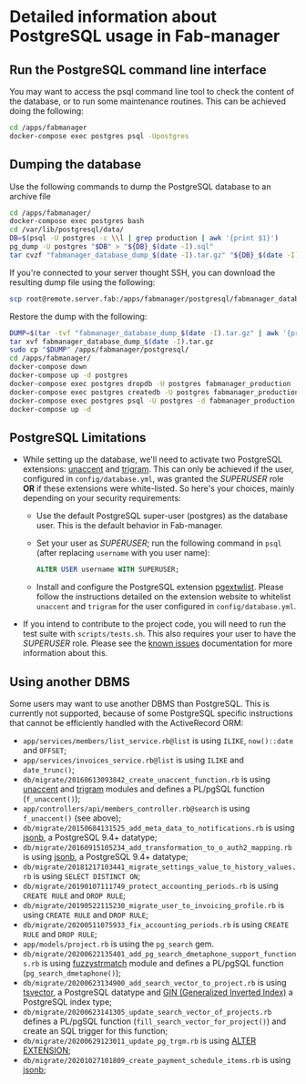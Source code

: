 # Detailed information about PostgreSQL usage in Fab-manager

<a name="run-postgresql-cli"></a>
## Run the PostgreSQL command line interface

You may want to access the psql command line tool to check the content of the database, or to run some maintenance routines.
This can be achieved doing the following:

   ```bash
   cd /apps/fabmanager
   docker-compose exec postgres psql -Upostgres
   ```

## Dumping the database

Use the following commands to dump the PostgreSQL database to an archive file
```bash
cd /apps/fabmanager/
docker-compose exec postgres bash
cd /var/lib/postgresql/data/
DB=$(psql -U postgres -c \\l | grep production | awk '{print $1}')
pg_dump -U postgres "$DB" > "${DB}_$(date -I).sql"
tar cvzf "fabmanager_database_dump_$(date -I).tar.gz" "${DB}_$(date -I).sql"
```

If you're connected to your server thought SSH, you can download the resulting dump file using the following:
```bash
scp root@remote.server.fab:/apps/fabmanager/postgresql/fabmanager_database_dump_$(date -I).tar.gz .
```

Restore the dump with the following:
```bash
DUMP=$(tar -tvf "fabmanager_database_dump_$(date -I).tar.gz" | awk '{print $6}')
tar xvf fabmanager_database_dump_$(date -I).tar.gz
sudo cp "$DUMP" /apps/fabmanager/postgresql/
cd /apps/fabmanager/
docker-compose down
docker-compose up -d postgres
docker-compose exec postgres dropdb -U postgres fabmanager_production
docker-compose exec postgres createdb -U postgres fabmanager_production
docker-compose exec postgres psql -U postgres -d fabmanager_production -f "/var/lib/postgresql/data/${DUMP}"
docker-compose up -d
```

<a name="postgresql-limitations"></a>
## PostgreSQL Limitations

- While setting up the database, we'll need to activate two PostgreSQL extensions: [unaccent](https://www.postgresql.org/docs/current/static/unaccent.html) and [trigram](https://www.postgresql.org/docs/current/static/pgtrgm.html).
  This can only be achieved if the user, configured in `config/database.yml`, was granted the _SUPERUSER_ role **OR** if these extensions were white-listed.
  So here's your choices, mainly depending on your security requirements:
  - Use the default PostgreSQL super-user (postgres) as the database user. This is the default behavior in Fab-manager.
  - Set your user as _SUPERUSER_; run the following command in `psql` (after replacing `username` with you user name):

    ```sql
    ALTER USER username WITH SUPERUSER;
    ```

  - Install and configure the PostgreSQL extension [pgextwlist](https://github.com/dimitri/pgextwlist).
    Please follow the instructions detailed on the extension website to whitelist `unaccent` and `trigram` for the user configured in `config/database.yml`.
- If you intend to contribute to the project code, you will need to run the test suite with `scripts/tests.sh`.
  This also requires your user to have the _SUPERUSER_ role.
  Please see the [known issues](known-issues.md) documentation for more information about this.


<a name="using-another-dbms"></a>
## Using another DBMS
Some users may want to use another DBMS than PostgreSQL.
This is currently not supported, because of some PostgreSQL specific instructions that cannot be efficiently handled with the ActiveRecord ORM:
 - `app/services/members/list_service.rb@list` is using `ILIKE`, `now()::date` and `OFFSET`;
 - `app/services/invoices_service.rb@list` is using `ILIKE` and `date_trunc()`;
 - `db/migrate/20160613093842_create_unaccent_function.rb` is using [unaccent](https://www.postgresql.org/docs/current/static/unaccent.html) and [trigram](https://www.postgresql.org/docs/current/static/pgtrgm.html) modules and defines a PL/pgSQL function (`f_unaccent()`);
 - `app/controllers/api/members_controller.rb@search` is using `f_unaccent()` (see above);
 - `db/migrate/20150604131525_add_meta_data_to_notifications.rb` is using [jsonb](https://www.postgresql.org/docs/9.4/static/datatype-json.html), a PostgreSQL 9.4+ datatype;
 - `db/migrate/20160915105234_add_transformation_to_o_auth2_mapping.rb` is using [jsonb](https://www.postgresql.org/docs/9.4/static/datatype-json.html), a PostgreSQL 9.4+ datatype;
 - `db/migrate/20181217103441_migrate_settings_value_to_history_values.rb` is using `SELECT DISTINCT ON`;
 - `db/migrate/20190107111749_protect_accounting_periods.rb` is using `CREATE RULE` and `DROP RULE`;
 - `db/migrate/20190522115230_migrate_user_to_invoicing_profile.rb` is using `CREATE RULE` and `DROP RULE`;
 - `db/migrate/20200511075933_fix_accounting_periods.rb` is using `CREATE RULE` and `DROP RULE`;
 - `app/models/project.rb` is using the `pg_search` gem.
 - `db/migrate/20200622135401_add_pg_search_dmetaphone_support_functions.rb` is using [fuzzystrmatch](http://www.postgresql.org/docs/current/static/fuzzystrmatch.html) module and defines a PL/pgSQL function (`pg_search_dmetaphone()`);
 - `db/migrate/20200623134900_add_search_vector_to_project.rb` is using [tsvector](https://www.postgresql.org/docs/10/datatype-textsearch.html), a PostgreSQL datatype and [GIN  (Generalized Inverted Index)](https://www.postgresql.org/docs/9.1/textsearch-indexes.html) a PostgreSQL index type;
 - `db/migrate/20200623141305_update_search_vector_of_projects.rb` defines a PL/pgSQL function (`fill_search_vector_for_project()`) and create an SQL trigger for this function;
 - `db/migrate/20200629123011_update_pg_trgm.rb` is using [ALTER EXTENSION](https://www.postgresql.org/docs/10/sql-alterextension.html);
 - `db/migrate/20201027101809_create_payment_schedule_items.rb` is using [jsonb](https://www.postgresql.org/docs/9.4/static/datatype-json.html);
